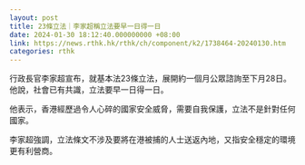 ```yaml
---
layout: post
title: 23條立法｜李家超稱立法要早一日得一日
date: 2024-01-30 18:12:40.000000000 +08:00
link: https://news.rthk.hk/rthk/ch/component/k2/1738464-20240130.htm
categories: rthk
---
```


行政長官李家超宣布，就基本法23條立法，展開約一個月公眾諮詢至下月28日。他說，社會已有共識，立法要早一日得一日。

他表示，香港經歷過令人心碎的國家安全威脅，需要自我保護，立法不是針對任何國家。

李家超強調，立法條文不涉及要將在港被捕的人士送返內地，又指安全穩定的環境更有利營商。

